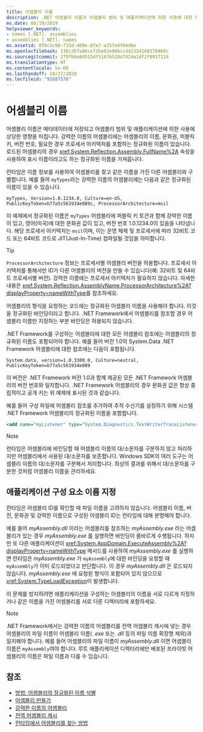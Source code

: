 ```yaml
---
title: 어셈블리 이름
description: .NET 어셈블리 이름과 어셈블리 범위 및 애플리케이션에 의한 사용에 대한 영향을 알아보고 FullName 속성에 대해 알아봅니다.
ms.date: 08/19/2019
helpviewer_keywords:
- names [.NET], assemblies
- assemblies [.NET], names
ms.assetid: 8f8c2c90-f15d-400e-87e7-a757e4f04d0e
ms.openlocfilehash: 136c3b7a06ce72be02e00bcc4d2354160178468c
ms.sourcegitcommit: 279fb6e8d515df51676528a7424a1df2f0917116
ms.translationtype: HT
ms.contentlocale: ko-KR
ms.lasthandoff: 10/27/2020
ms.locfileid: "92687576"
---
```

# <a name="assembly-names"></a>어셈블리 이름

어셈블리 이름은 메타데이터에 저장되고 어셈블리 범위 및 애플리케이션에 의한 사용에 상당한 영향을 미칩니다. 강력한 이름의 어셈블리에는 어셈블리의 이름, 문화권, 퍼블릭 키, 버전 번호, 필요한 경우 프로세서 아키텍처를 포함하는 정규화된 이름이 있습니다. 로드된 어셈블리의 경우 <xref:System.Reflection.Assembly.FullName%2A> 속성을 사용하여 표시 이름이라고도 하는 정규화된 이름을 가져옵니다.

런타임은 이름 정보를 사용하여 어셈블리를 찾고 같은 이름을 가진 다른 어셈블리와 구별합니다. 예를 들어 `myTypes`라는 강력한 이름의 어셈블리에는 다음과 같은 정규화된 이름이 있을 수 있습니다.

```
myTypes, Version=1.0.1234.0, Culture=en-US, PublicKeyToken=b77a5c561934e089c, ProcessorArchitecture=msil
```

이 예제에서 정규화된 이름은 `myTypes` 어셈블리에 퍼블릭 키 토큰과 함께 강력한 이름이 있고, 영어(미국)에 대한 문화권 값이 있고, 버전 번호 1.0.1234.0이 있음을 나타냅니다. 해당 프로세서 아키텍처는 `msil`이며, 이는 운영 체제 및 프로세서에 따라 32비트 코드 또는 64비트 코드로 JIT(Just-In-Time) 컴파일될 것임을 의미합니다.

> [!TIP]
> `ProcessorArchitecture` 정보는 프로세서별 어셈블리 버전을 허용합니다. 프로세서 아키텍처를 통해서만 ID가 다른 어셈블리의 버전을 만들 수 있습니다(예: 32비트 및 64비트 프로세서별 버전). 강력한 이름에는 프로세서 아키텍처가 필요하지 않습니다. 자세한 내용은 <xref:System.Reflection.AssemblyName.ProcessorArchitecture%2A?displayProperty=nameWithType>를 참조하세요.

 어셈블리의 형식을 요청하는 코드에는 정규화된 어셈블리 이름을 사용해야 합니다. 이것을 정규화된 바인딩이라고 합니다. .NET Framework에서 어셈블리를 참조할 경우 어셈블리 이름만 지정하는 부분 바인딩은 허용되지 않습니다.

 .NET Framework를 구성하는 어셈블리에 대한 모든 어셈블리 참조에는 어셈블리의 정규화된 이름도 포함되어야 합니다. 예를 들어 버전 1.0의 System.Data .NET Framework 어셈블리에 대한 참조에는 다음이 포함됩니다.

```
System.data, version=1.0.3300.0, Culture=neutral, PublicKeyToken=b77a5c561934e089
```

이 버전은 .NET Framework 버전 1.0과 함께 제공된 모든 .NET Framework 어셈블리의 버전 번호와 일치합니다. .NET Framework 어셈블리의 경우 문화권 값은 항상 중립적이고 공개 키는 위 예제에 표시된 것과 같습니다.

 예를 들어 구성 파일에 어셈블리 참조를 추가하여 추적 수신기를 설정하기 위해 시스템 .NET Framework 어셈블리의 정규화된 이름을 포함합니다.

```xml
<add name="myListener" type="System.Diagnostics.TextWriterTraceListener, System, Version=1.0.3300.0, Culture=neutral, PublicKeyToken=b77a5c561934e089" initializeData="c:\myListener.log" />
```

> [!NOTE]
> 런타임은 어셈블리에 바인딩할 때 어셈블리 이름의 대/소문자를 구분하지 않고 처리하지만 어셈블리에서 사용된 대/소문자를 보존합니다. Windows SDK의 여러 도구는 어셈블리 이름의 대/소문자를 구분해서 처리합니다. 최상의 결과를 위해서 대/소문자를 구분한 것처럼 어셈블리 이름을 관리하세요.

## <a name="name-application-components"></a>애플리케이션 구성 요소 이름 지정
 런타임은 어셈블리 ID를 확인할 때 파일 이름을 고려하지 않습니다. 어셈블리 이름, 버전, 문화권 및 강력한 이름으로 구성된 어셈블리 ID는 런타임에 대해 분명해야 합니다.

 예를 들어 *myAssembly.dll* 이라는 어셈블리를 참조하는 *myAssembly.exe* 라는 어셈블리가 있는 경우 *myAssembly.exe* 를 실행하면 바인딩이 올바르게 수행됩니다. 하지만 또 다른 애플리케이션이 <xref:System.AppDomain.ExecuteAssembly%2A?displayProperty=nameWithType> 메서드를 사용하여 *myAssembly.exe* 를 실행하면 런타임은 *myAssembly.exe* 가 `myAssembly`에 대한 바인딩을 요청할 때 `myAssembly`가 이미 로드되었다고 판단합니다. 이 경우 *myAssembly.dll* 은 로드되지 않습니다. *myAssembly.exe* 에 요청된 형식이 포함되어 있지 않으므로 <xref:System.TypeLoadException>이 발생합니다.

 이 문제를 방지하려면 애플리케이션을 구성하는 어셈블리의 이름을 서로 다르게 지정하거나 같은 이름을 가진 어셈블리를 서로 다른 디렉터리에 포함하세요.

> [!NOTE]
> .NET Framework에서는 강력한 이름의 어셈블리를 전역 어셈블리 캐시에 넣는 경우 어셈블리의 파일 이름이 어셈블리 이름( *.exe* 또는 *.dll* 등의 파일 이름 확장명 제외)과 일치해야 합니다. 예를 들어 어셈블리의 파일 이름이 *myAssembly.dll* 이면 어셈블리 이름은 `myAssembly`여야 합니다. 루트 애플리케이션 디렉터리에만 배포된 프라이빗 어셈블리의 이름은 파일 이름과 다를 수 있습니다.

## <a name="see-also"></a>참조

- [방법: 어셈블리의 정규화된 이름 식별](find-fully-qualified-name.md)
- [어셈블리 만들기](create.md)
- [강력한 이름의 어셈블리](strong-named.md)
- [전역 어셈블리 캐시](../../framework/app-domains/gac.md)
- [런타임에서 어셈블리를 찾는 방법](../../framework/deployment/how-the-runtime-locates-assemblies.md)
